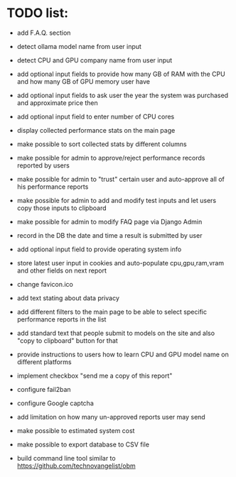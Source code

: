# TODO list:

+ add F.A.Q. section

+ detect ollama model name from user input

+ detect CPU and GPU company name from user input

+ add optional input fields to provide how many GB of RAM with the CPU and how many GB of GPU memory user have

+ add optional input fields to ask user the year the system was purchased and approximate price then

- add optional input field to enter number of CPU cores

+ display collected performance stats on the main page

+ make possible to sort collected stats by different columns

+ make possible for admin to approve/reject performance records reported by users

+ make possible for admin to "trust" certain user and auto-approve all of his performance reports

- make possible for admin to add and modify test inputs and let users copy those inputs to clipboard

- make possible for admin to modify FAQ page via Django Admin

+ record in the DB the date and time a result is submitted by user

+ add optional input field to provide operating system info

+ store latest user input in cookies and auto-populate cpu,gpu,ram,vram and other fields on next report

+ change favicon.ico

+ add text stating about data privacy

- add different filters to the main page to be able to select specific performance reports in the list

+ add standard text that people submit to models on the site and also "copy to clipboard" button for that

+ provide instructions to users how to learn CPU and GPU model name on different platforms

- implement checkbox "send me a copy of this report"

- configure fail2ban

- configure Google captcha

- add limitation on how many un-approved reports user may send

- make possible to estimated system cost

- make possible to export database to CSV file

- build command line tool similar to https://github.com/technovangelist/obm
